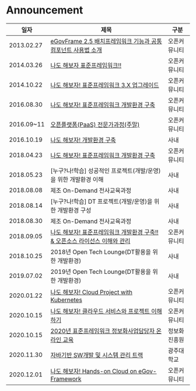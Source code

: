 Announcement
=

|일자|제목|구분|
|---|---|---|
|2013.02.27|[eGovFrame 2.5 배치프레임워크 기능과 공통컴포넌트 사용법 소개](/opdc/30th/README.md)|오픈커뮤니티|
|2014.03.26|[나도 해보자 표준프레임워크!!](/opdc/43th/README.md)|오픈커뮤니티|
|2014.10.22|[나도 해보자! 표준프레임워크 3.X 업그레이드](/opdc/50th/README.md)|오픈커뮤니티|
|2016.08.30|[나도 해보자! 표준프레임워크 개발환경 구축](/opdc/71th/README.md)|오픈커뮤니티|
|2016.09~11|[오픈플랫폼(PaaS) 전문가과정(주말)](https://www.onoffmix.com/event/76023)|오픈커뮤니티|
|2016.10.19|[나도 해보자! 개발환경 구축](/company/techiechat/README.md)|사내|
|2018.04.23|[나도 해보자! 표준프레임워크 개발환경 구축](/opdc/77th/README.md)|오픈커뮤니티|
|2018.05.23|[누구?나!학습] 성공적인 프로젝트(개발/운영)을 위한 개발환경 이해|사내|
|2018.08.08|제조 On-Demand 전사교육과정|사내|
|2018.08.14|[누구?나!학습] DT 프로젝트(개발/운영)을 위한 개발환경 구성|사내|
|2018.08.30|제조 On-Demand 전사교육과정|사내|
|2018.09.05|[나도 해보자! 표준프레임워크 개발환경 구축!! & 오픈소스 라이선스 이해와 관리](/opdc/80th/README.md)|오픈커뮤니티|
|2018.10.25|2018년 Open Tech Lounge(DT활용을 위한 개발환경)|사내|
|2019.07.02|2019년 Open Tech Lounge(DT활용을 위한 개발환경)|사내|
|2020.01.22|[나도 해보자! Cloud Project with Kubernetes](/opdc/88th/README.md)|오픈커뮤니티|
|2020.10.15|[나도 해보자! 클라우드 서비스와 프로젝트 이해하기](/opdc/90th/README.md)|오픈커뮤니티|
|2020.10.15|[2020년 표준프레임워크 정보화사업담당자 온라인 교육](/government/egovframework/README.md)|정보화진흥원|
|2020.11.30|[자바기반 SW개발 및 시스템 관리 트랙](/university/gwangju/README.md)|광주대학교|
|2020.12.01|[나도 해보자! Hands-on Cloud on eGov-Framework](/opdc/91th/README.md)|오픈커뮤니티|